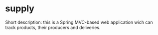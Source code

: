 # supply
Short description: this is a Spring MVC-based web application wich can track products, their producers and deliveries.
